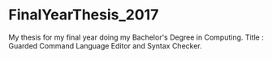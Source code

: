 # FinalYearThesis_2017
My thesis for my final year doing my Bachelor's Degree in Computing. Title : Guarded Command Language Editor and Syntax Checker.
